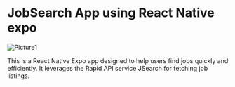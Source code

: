 # JobSearch App using React Native expo

![Picture1](https://github.com/RajalakshmiR24/JobSearch-Showcase/assets/127002476/3ba226a8-2a07-4946-9a5c-d6af0d99ea35)

This is a React Native Expo app designed to help users find jobs quickly and efficiently. It leverages the Rapid API service JSearch for fetching job listings.

